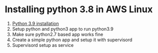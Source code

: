 
# Installing python 3.8 in AWS Linux #

1. [Python 3.9 installation](https://github.com/prodramp/publiccode/blob/master/tool-tips/ec2-aws-linux-python3.9-supervisord/python39-installation.md)
2. Setup python and python3 app to run python3.9
3. Make sure python2.7 based app works fine
4. Create a simple python app and setup it with supervisord
5. Supervisord setup as service


